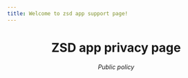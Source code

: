 ```yaml
---
title: Welcome to zsd app support page!
---
```

<header>

# ZSD app privacy page
_Public policy_

</header>
